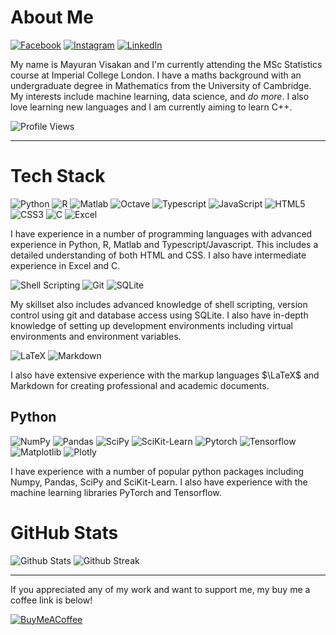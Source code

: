 # About Me

[![Facebook](https://img.shields.io/badge/Facebook-%231877F2.svg?logo=Facebook&logoColor=white)](https://facebook.com/mayuranvisakan)
[![Instagram](https://img.shields.io/badge/Instagram-%23E4405F.svg?logo=Instagram&logoColor=white)](https://instagram.com/mayurankv)
[![LinkedIn](https://img.shields.io/badge/LinkedIn-%230077B5.svg?logo=linkedin&logoColor=white)](https://linkedin.com/in/mayuranvisakan)

My name is Mayuran Visakan and I'm currently attending the MSc Statistics course at Imperial College London. I have a maths background with an undergraduate degree in Mathematics from the University of Cambridge. My interests include machine learning, data science, and *do more*. I also love learning new languages and I am currently aiming to learn C++.

![Profile Views](https://visitcount.itsvg.in/api?id=mayurankv&icon=5&color=8)

---

# Tech Stack

![Python](https://img.shields.io/badge/Python-14354C?style=for-the-badge&logo=python&logoColor=white)
![R](https://img.shields.io/badge/r-%23276DC3.svg?style=for-the-badge&logo=r&logoColor=white)
![Matlab](https://img.shields.io/badge/matlab-orange.svg?style=for-the-badge&logo=matlab&logoColor=white)
![Octave](https://img.shields.io/badge/GNU%20Octave-orange.svg?style=for-the-badge&logo=octave)
![Typescript](https://img.shields.io/badge/TypeScript-007ACC?style=for-the-badge&logo=typescript&logoColor=white)
![JavaScript](https://img.shields.io/badge/JavaScript-F7DF1E?style=for-the-badge&logo=javascript&logoColor=black)
![HTML5](https://img.shields.io/badge/html5-%23E34F26.svg?style=for-the-badge&logo=html5&logoColor=white)
![CSS3](https://img.shields.io/badge/css3-%231572B6.svg?style=for-the-badge&logo=css3&logoColor=white)
![C](https://img.shields.io/badge/C-purple.svg?style=for-the-badge&logo=c)
![Excel](https://img.shields.io/badge/Excel-217346?style=for-the-badge&logo=microsoft-excel&logoColor=white)

I have experience in a number of programming languages with advanced experience in Python, R, Matlab and Typescript/Javascript. This includes a detailed understanding of both HTML and CSS. I also have intermediate experience in Excel and C.

![Shell Scripting](https://img.shields.io/badge/shell_scripts-%23121011.svg?style=for-the-badge&logo=gnu-bash&logoColor=white)
![Git](https://img.shields.io/badge/GIT-E44C30?style=for-the-badge&logo=git&logoColor=white)
![SQLite](https://img.shields.io/badge/SQLite-07405E?style=for-the-badge&logo=sqlite&logoColor=white)

My skillset also includes advanced knowledge of shell scripting, version control using git and database access using SQLite. I also have in-depth knowledge of setting up development environments including virtual environments and environment variables.

![LaTeX](https://img.shields.io/badge/latex-%23008080.svg?style=for-the-badge&logo=latex&logoColor=white)
![Markdown](https://img.shields.io/badge/markdown-%23000000.svg?style=for-the-badge&logo=markdown&logoColor=white)

I also have extensive experience with the markup languages $\LaTeX$ and Markdown for creating professional and academic documents.

## Python

![NumPy](https://img.shields.io/badge/numpy-%23013243.svg?style=for-the-badge&logo=numpy&logoColor=white)
![Pandas](https://img.shields.io/badge/pandas-%23150458.svg?style=for-the-badge&logo=pandas&logoColor=white)
![SciPy](https://img.shields.io/badge/SciPy-%230C55A5.svg?style=for-the-badge&logo=scipy&logoColor=%white)
![SciKit-Learn](https://img.shields.io/badge/SciKit_Learn_-white.svg?style=for-the-badge&logo=scikitlearn&logoColor=%white)
![Pytorch](https://img.shields.io/badge/PyTorch-ee4c2c?style=for-the-badge&logo=pytorch&logoColor=white)
![Tensorflow](https://img.shields.io/badge/TensorFlow-FF6F00?style=for-the-badge&logo=tensorflow&logoColor=white)
![Matplotlib](https://img.shields.io/badge/Matplotlib-%233F4F75.svg?style=for-the-badge&logo=matplotlib&logoColor=white)
![Plotly](https://img.shields.io/badge/Plotly-%233F4F75.svg?style=for-the-badge&logo=plotly&logoColor=white)

I have experience with a number of popular python packages including Numpy, Pandas, SciPy and SciKit-Learn. I also have experience with the machine learning libraries PyTorch and Tensorflow.

# GitHub Stats

![Github Stats](https://github-readme-stats.vercel.app/api?username=mayurankv&theme=tokyonight&hide_border=true&include_all_commits=true&count_private=true)
![Github Streak](https://github-readme-streak-stats.herokuapp.com/?user=mayurankv&theme=tokyonight&hide_border=true)

---

If you appreciated any of my work and want to support me, my buy me a coffee link is below!

[![BuyMeACoffee](https://img.shields.io/badge/Buy%20Me%20a%20Coffee-ffdd00?style=for-the-badge&logo=buy-me-a-coffee&logoColor=black)](https://buymeacoffee.com/mayurankv)
